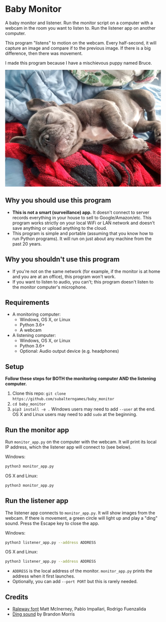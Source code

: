 # Baby Monitor

A baby monitor and listener. Run the monitor script on a computer with a webcam in the room you want to listen to. Run the listener app on another computer.

This program "listens" to motion on the webcam. Every half-second, it will capture an image and compare if to the previous image. If there is a big difference, then there was movement.

I made this program because I have a mischievous puppy named Bruce.

![](bruce.jpg)

## Why you should use this program

- **This is not a smart (surveillance) app.** It doesn't connect to server records everything in your house to sell to Google/Amazon/etc. This program works strictly on your local WiFi or LAN network and doesn't save anything or upload anything to the cloud.
- This program is simple and portable (assuming that you know how to run Python programs). It will run on just about any machine from the past 20 years.

## Why you shouldn't use this program

- If you're not on the same network (for example, if the monitor is at home and you are at an office), this program won't work.
- If you want to listen to audio, you can't; this program doesn't listen to the monitor computer's microphone.

## Requirements

- A monitoring computer:
  - Windows, OS X, or Linux
  - Python 3.6+
  - A webcam
- A listening computer:
  - Windows, OS X, or Linux
  - Python 3.6+
  - Optional: Audio output device (e.g. headphones)

## Setup

**Follow these steps for BOTH the monitoring computer AND the listening computer.**

1. Clone this repo: `git clone https://github.com/subalterngames/baby_monitor`
2. `cd baby_monitor`
3. `pip3 install -e .` Windows users may need to add `--user` at the end. OS X and Linux users may need to add `sudo` at the beginning.

## Run the monitor app

Run `monitor_app.py` on the computer with the webcam. It will print its local IP address, which the listener app will connect to (see below).

Windows:

```bash
python3 monitor_app.py
```

OS X and Linux:

```bash
python3 monitor_app.py
```

## Run the listener app

The listener app connects to `monitor_app.py`. It will show images from the webcam. If there is movement, a green circle will light up and play a "ding" sound. Press the Escape key to close the app.

Windows:

```bash
python3 listener_app.py --address ADDRESS
```

OS X and Linux:

```bash
python3 listener_app.py --address ADDRESS
```

- `ADDRESS` is the local address of the monitor. `monitor_app.py` prints the address when it first launches.
- Optionally, you can add `--port PORT` but this is rarely needed.

## Credits

- [Raleway font](https://fonts.google.com/specimen/Raleway) Matt McInerney, Pablo Impallari, Rodrigo Fuenzalida
- [Ding sound](https://opengameart.org/content/completion-sound) by Brandon Morris
